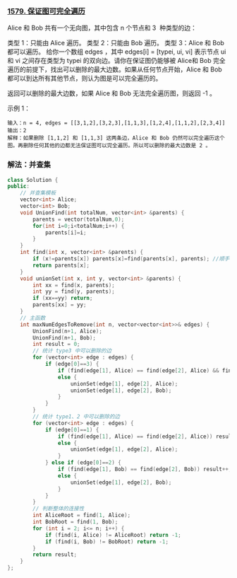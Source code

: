 ### [1579. 保证图可完全遍历](https://leetcode-cn.com/problems/remove-max-number-of-edges-to-keep-graph-fully-traversable/)

Alice 和 Bob 共有一个无向图，其中包含 n 个节点和 3  种类型的边：

类型 1：只能由 Alice 遍历。
类型 2：只能由 Bob 遍历。
类型 3：Alice 和 Bob 都可以遍历。
给你一个数组 edges ，其中 edges[i] = [typei, ui, vi] 表示节点 ui 和 vi 之间存在类型为 typei 的双向边。请你在保证图仍能够被 Alice和 Bob 完全遍历的前提下，找出可以删除的最大边数。如果从任何节点开始，Alice 和 Bob 都可以到达所有其他节点，则认为图是可以完全遍历的。

返回可以删除的最大边数，如果 Alice 和 Bob 无法完全遍历图，则返回 -1 。

示例 1：
```
输入：n = 4, edges = [[3,1,2],[3,2,3],[1,1,3],[1,2,4],[1,1,2],[2,3,4]]
输出：2
解释：如果删除 [1,1,2] 和 [1,1,3] 这两条边，Alice 和 Bob 仍然可以完全遍历这个图。再删除任何其他的边都无法保证图可以完全遍历。所以可以删除的最大边数是 2 。
```


### 解法：并查集

```cpp
class Solution {
public:
    // 并查集模板
    vector<int> Alice;
    vector<int> Bob;
    void UnionFind(int totalNum, vector<int> &parents) {
        parents = vector(totalNum,0);
        for(int i=0;i<totalNum;i++) {
            parents[i]=i;
        }
    }
    int find(int x, vector<int> &parents) {
        if (x!=parents[x]) parents[x]=find(parents[x], parents); //顺手路径压缩
        return parents[x];
    }
    void unionSet(int x, int y, vector<int> &parents) {
        int xx = find(x, parents);
        int yy = find(y, parents);
        if (xx==yy) return;
        parents[xx] = yy;
    }
    // 主函数
    int maxNumEdgesToRemove(int n, vector<vector<int>>& edges) {
        UnionFind(n+1, Alice);
        UnionFind(n+1, Bob);
        int result = 0;
        // 统计 type3 中可以删除的边
        for (vector<int> edge : edges) {
            if (edge[0]==3) {
                if (find(edge[1], Alice) == find(edge[2], Alice) && find(edge[1], Bob) == find(edge[2], Bob)) result++; // Alice 和 Bob 都可以连通，这条边是多余的，可以删除
                else {
                    unionSet(edge[1], edge[2], Alice);
                    unionSet(edge[1], edge[2], Bob);
                }
            }
        }
        // 统计 type1、2 中可以删除的边
        for (vector<int> edge : edges) {
            if (edge[0]==1) {
                if (find(edge[1], Alice) == find(edge[2], Alice)) result++; // Alice 可以连通，重复的边，可以删除
                else {
                    unionSet(edge[1], edge[2], Alice);
                }
            } else if (edge[0]==2) {
                if (find(edge[1], Bob) == find(edge[2], Bob)) result++; // Bob 可以连通，重复的边，可以删除
                else {
                    unionSet(edge[1], edge[2], Bob);
                }
            }
        }
        // 判断整体的连接性
        int AliceRoot = find(1, Alice);
        int BobRoot = find(1, Bob);
        for (int i = 2; i<= n; i++) {
            if (find(i, Alice) != AliceRoot) return -1;
            if (find(i, Bob) != BobRoot) return -1;
        }
        return result;
    }
};
```
